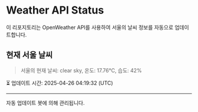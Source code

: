 
# Weather API Status

이 리포지토리는 OpenWeather API를 사용하여 서울의 날씨 정보를 자동으로 업데이트합니다.

## 현재 서울 날씨
> 서울의 현재 날씨: clear sky, 온도: 17.76°C, 습도: 42%

⏳ 업데이트 시간: 2025-04-26 04:19:32 (UTC)

---
자동 업데이트 봇에 의해 관리됩니다.
